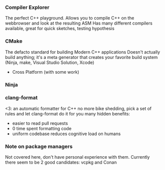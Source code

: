 ### Compiler Explorer

The perfect C++ playground.
Allows you to compile C++ on the webbrowser and look at the resulting ASM
Has many different compilers available, great for quick sketches, testing hypothesis

### CMake
The defacto standard for building Modern C++ applications
Doesn't actually build anything; it's a meta generator that creates
your favorite build system (Ninja, make, Visual Studio Solution, Xcode)
* Cross Platform (with some work)

### Ninja

### clang-format
<3: an automatic formatter for C++
no more bike shedding, pick a set of rules and let clang-format do it for you
many hidden benefits:
* easier to read pull requests
* 0 time spent formatting code
* uniform codebase reduces cognitive load on humans

### Note on package managers
Not covered here, don't have personal experience with them.
Currently there seem to be 2 good candidates: vcpkg and Conan

